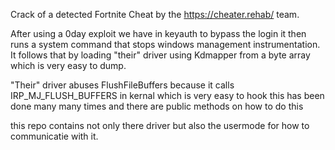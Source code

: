 Crack of a detected Fortnite Cheat by the https://cheater.rehab/ team.


After using a 0day exploit we have in keyauth to bypass the login it then runs a system command that stops windows management instrumentation. It follows that by loading "their" driver using Kdmapper from a byte array which is very easy to dump.

"Their" driver abuses FlushFileBuffers because it calls IRP_MJ_FLUSH_BUFFERS in kernal which is very easy to hook this has been done many many times and there are public methods on how to do this 


this repo contains not only there driver but also the usermode for how to communicatie with it.

